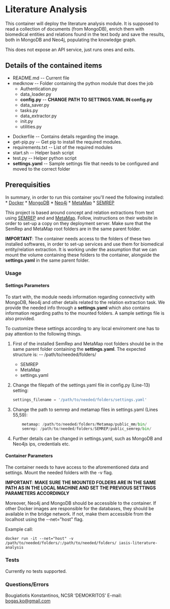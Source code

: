 # Literature Analysis

This container will deploy the literature analysis module. It is supposed to read a collection of documents (from MongoDB), enrich them with biomedical entities and relations found in the text body and save the results, both in MongoDB and Neo4j, populating the knowledge graph.

This does not expose an API service, just runs ones and exits.

## Details of the contained items

 - README.md
 -- Current file
 - medknow
 -- Folder containing the python module that does the job
   - Authentication.py  
   - data_loader.py  
   - **config.py**
       -- **CHANGE PATH TO SETTINGS.YAML IN config.py**
   - data_saver.py   
   - tasks.py
   - data_extractor.py  
   - init.py  
   - utilities.py
 * Dockerfile
 -- Contains details regarding the image.
 * get-pip.py
 -- Get pip to install the required modules.
 * requirements.txt
 -- List of the required modules
 * start.sh
 -- Helper bash script
 * test.py
 -- Helper python script
* **settings.yaml**
 -- Sample settings file that needs to be configured and moved to the correct folder



## Prerequisities
In summary, in order to run this container you'll need the following installed:
    * [Docker](https://docs.docker.com/)
    * [MongoDB](https://www.mongodb.com/)
    * [Neo4j](https://neo4j.com/)
    * [MetaMap](https://metamap.nlm.nih.gov/)
    * [SEMREP](https://semrep.nlm.nih.gov/)
    
This project is based around concept and relation extractions from text using [SEMREP](https://semrep.nlm.nih.gov/) and and [MetaMap](https://metamap.nlm.nih.gov/). Follow, instructions on their website in order to set-up a copy on they deployment server. Make sure that the SemRep and MetaMap root folders are in the same parent folder.

**IMPORTANT**: The container needs access to the folders of these two installed softwares, in order to set-up services and use them for biomedical entity/relation extraction. It is working under the assumption that we can mount the volume containing these folders to the container, alongside the **settings.yaml** in the same parent folder.

### Usage
#### Settings Parameters

To start with, the module needs information regarding connectivity with MongoDB, Neo4j and other details related to the relation extraction task. We provide the needed info through a **settings.yaml** which also contains information regarding paths to the mounted folders. A sample settings file is also provided.

To customize these settings according to any local enviroment one has to pay attention to the following things.

1) First of the installed SemRep and MetaMap root folders should be in the same parent folder containing the **settings.yaml**. The expected structure is:
-- /path/to/needed/folders/
    - SEMREP
    - MetaMap
    - settings.yaml
2) Change the filepath of the settings.yaml file in config.py (Line-13) setting:

    ```python
    settings_filename = '/path/to/needed/folders/settings.yaml'
    ```
3) Change the path to semrep and metamap files in settings.yaml (Lines 55,59):
    ```python
        metamap: /path/to/needed/folders/Metamap/public_mm/bin/
        semrep: /path/to/needed/folders/SEMREP/public_semrep/bin/
    ```
4) Further details can be changed in settings.yaml, such as MongoDB and Neo4js ips, credentials etc.

#### Container Parameters
The container needs to have access to the aforementioned data and settings. Mount the needed folders with the -v flag.

**IMPORTANT**: **MAKE SURE THE MOUNTED FOLDERS ARE IN THE SAME PATH AS IN THE LOCAL MACHINE AND SET THE PREVIOUS SETTINGS PARAMETERS ACCORDINGLY**

Moreover, Neo4j and MongoDB should be accessible to the container. If other Docker images are responsible for the databases, they should be available in the bridge network. If not, make them accessible from the localhost using the --net="host" flag.

Example call:
```shell
docker run -it --net="host" -v /path/to/needed/folders/:/path/to/needed/folders/ iasis-literature-analysis
```
### Tests
Currently no tests supported.
### Questions/Errors
Bougiatiotis Konstantinos, NCSR ‘DEMOKRITOS’ E-mail: bogas.ko@gmail.com
